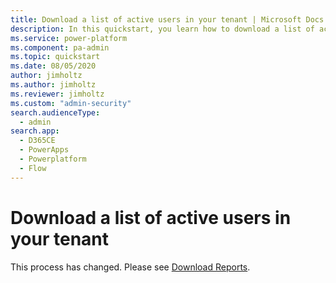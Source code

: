```yaml
---
title: Download a list of active users in your tenant | Microsoft Docs
description: In this quickstart, you learn how to download a list of active users in your tenant
ms.service: power-platform
ms.component: pa-admin
ms.topic: quickstart
ms.date: 08/05/2020
author: jimholtz
ms.author: jimholtz
ms.reviewer: jimholtz
ms.custom: "admin-security"
search.audienceType: 
  - admin
search.app:
  - D365CE
  - PowerApps
  - Powerplatform
  - Flow
---
```


# Download a list of active users in your tenant

This process has changed. Please see [Download Reports](analytics-common-data-service.md#download-reports).

